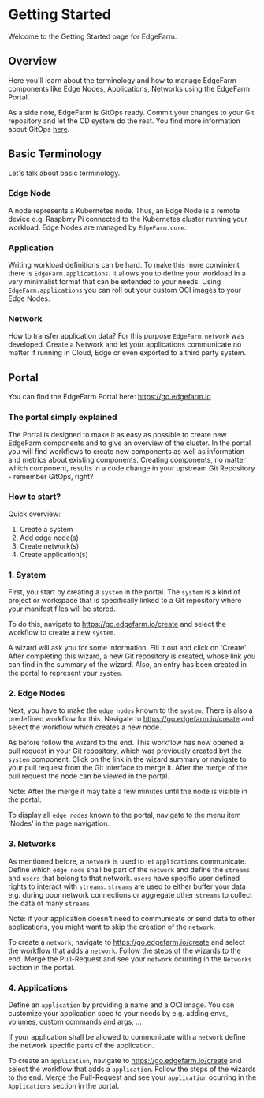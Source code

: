 # Getting Started

Welcome to the Getting Started page for EdgeFarm.

## Overview

Here you'll learn about the terminology and how to manage EdgeFarm components like Edge Nodes, Applications, Networks using the EdgeFarm Portal.

As a side note, EdgeFarm is GitOps ready. Commit your changes to your Git repository and let the CD system do the rest. You find more information about GitOps [here](https://www.cncf.io/blog/2021/09/28/gitops-101-whats-it-all-about/). 

## Basic Terminology

Let's talk about basic terminology. 

### Edge Node

A node represents a Kubernetes node. Thus, an Edge Node is a remote device e.g. Raspbrry Pi connected to the Kubernetes cluster running your workload. Edge Nodes are managed by `EdgeFarm.core`. 

### Application

Writing workload definitions can be hard. To make this more convinient there is `EdgeFarm.applications`. It allows you to define your workload in a very minimalist format that can be extended to your needs. Using `EdgeFarm.applications` you can roll out your custom OCI images to your Edge Nodes.

### Network

How to transfer application data? For this purpose `EdgeFarm.network` was developed. Create a Network and let your applications communicate no matter if running in Cloud, Edge or even exported to a third party system.

## Portal

You can find the EdgeFarm Portal here: https://go.edgefarm.io

### The portal simply explained

The Portal is designed to make it as easy as possible to create new EdgeFarm components and to give an overview of the cluster. In the portal you will find workflows to create new components as well as information and metrics about existing components.
Creating components, no matter which component, results in a code change in your upstream Git Repository - remember GitOps, right?

### How to start?

Quick overview:

1. Create a system
2. Add edge node(s)
3. Create network(s)
4. Create application(s)

### 1. System

First, you start by creating a `system` in the portal. The `system` is a kind of project or workspace that is specifically linked to a Git repository where your manifest files will be stored.

To do this, navigate to https://go.edgefarm.io/create and select the workflow to create a new `system`.

A wizard will ask you for some information. Fill it out and click on 'Create'. After completing this wizard, a new Git repository is created, whose link you can find in the summary of the wizard. Also, an entry has been created in the portal to represent your `system`.

### 2. Edge Nodes

Next, you have to make the `edge nodes` known to the `system`. There is also a predefined workflow for this. Navigate to https://go.edgefarm.io/create and select the workflow which creates a new node.

As before follow the wizard to the end. This workflow has now opened a pull request in your Git repository, which was previously created byt the `system` component. Click on the link in the wizard summary or navigate to your pull request from the Git interface to merge it. After the merge of the pull request the node can be viewed in the portal.

Note: After the merge it may take a few minutes until the node is visible in the portal.

To display all `edge nodes` known to the portal, navigate to the menu item 'Nodes' in the page navigation.

### 3. Networks

As mentioned before, a `network` is used to let `applications` communicate. Define which `edge node` shall be part of the `network` and define the `streams` and `users` that belong to that network. `users` have specific user defined rights to interact with `streams`. `streams` are used to either buffer your data e.g. during poor network connections or aggregate other `streams` to collect the data of many `streams`.

Note: if your application doesn't need to communicate or send data to other applications, you might want to skip the creation of the `network`. 

To create a `network`, navigate to https://go.edgefarm.io/create and select the workflow that adds a `network`. Follow the steps of the wizards to the end. Merge the Pull-Request and see your `network` ocurring in the `Networks` section in the portal.

### 4. Applications

Define an `application` by providing a name and a OCI image. You can customize your application spec to your needs by e.g. adding envs, volumes, custom commands and args, ...

If your application shall be allowed to communicate with a `network` define the network specific parts of the application.

To create an `application`, navigate to https://go.edgefarm.io/create and select the workflow that adds a `application`. Follow the steps of the wizards to the end. Merge the Pull-Request and see your `application` ocurring in the `Applications` section in the portal.